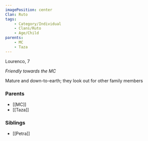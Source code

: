 ```yaml
---
imagePosition: center
Clan: Ruto
tags:
    - Category/Individual
    - Clans/Ruto
    - Age/Child
parents:
    - MC
    - Taza
---
```


Lourenco, 7

_Friendly towards the MC_

Mature and down-to-earth; they look out for other family members

### Parents

-   [[MC]]
-   [[Taza]]

### Siblings

-   [[Petra]]
